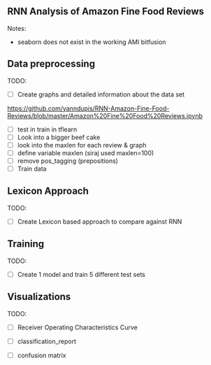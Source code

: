 ## RNN Analysis of Amazon Fine Food Reviews

Notes: 
- seaborn does not exist in the working AMI bitfusion

## Data preprocessing
TODO:
- [ ] Create graphs and detailed information about the data set

https://github.com/yanndupis/RNN-Amazon-Fine-Food-Reviews/blob/master/Amazon%20Fine%20Food%20Reviews.ipynb

- [ ] test in train in tflearn
- [ ] Look into a bigger beef cake
- [ ] look into the maxlen for each review & graph
- [ ] define variable maxlen (siraj used maxlen=100)
- [ ] remove pos_tagging (prepositions)
- [ ] Train data

## Lexicon Approach
TODO:
- [ ] Create Lexicon based approach to compare against RNN

## Training
TODO:
- [ ] Create 1 model and train 5 different test sets 

## Visualizations
TODO:
- [ ] Receiver Operating Characteristics Curve
- [ ] classification_report 
- [ ] confusion matrix

